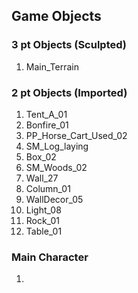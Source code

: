 ## Game Objects 
### 3 pt Objects (Sculpted)
1. Main_Terrain
### 2 pt Objects (Imported)
1. Tent_A_01
2. Bonfire_01
3. PP_Horse_Cart_Used_02
4. SM_Log_laying
5. Box_02
6. SM_Woods_02
7. Wall_27
8. Column_01
9. WallDecor_05
10. Light_08
11. Rock_01
12. Table_01
### Main Character
1. 
